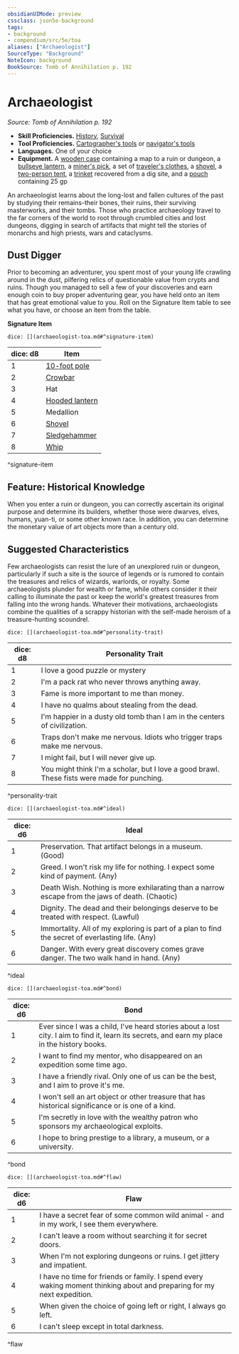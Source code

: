 ```yaml
---
obsidianUIMode: preview
cssclass: json5e-background
tags:
- background
- compendium/src/5e/toa
aliases: ["Archaeologist"]
SourceType: "Background"
NoteIcon: background
BookSource: Tomb of Annihilation p. 192
---
```

# Archaeologist
*Source: Tomb of Annihilation p. 192*  

- **Skill Proficiencies.** [History](/2-Mechanics/CLI/rules/skills.md#History), [Survival](/2-Mechanics/CLI/rules/skills.md#Survival)  
- **Tool Proficiencies.** [Cartographer's tools](/2-Mechanics/CLI/items/cartographers-tools.md) or [navigator's tools](/2-Mechanics/CLI/items/navigators-tools.md)  
- **Languages.** One of your choice  
- **Equipment.** A [wooden case](/2-Mechanics/CLI/items/map-or-scroll-case.md) containing a map to a ruin or dungeon, a [bullseye lantern](/2-Mechanics/CLI/items/bullseye-lantern.md), a [miner's pick](/2-Mechanics/CLI/items/miners-pick.md), a set of [traveler's clothes](/2-Mechanics/CLI/items/travelers-clothes.md), a [shovel](/2-Mechanics/CLI/items/shovel.md), a [two-person tent](/2-Mechanics/CLI/items/two-person-tent.md), a [trinket](/2-Mechanics/CLI/items/trinket.md) recovered from a dig site, and a [pouch](/2-Mechanics/CLI/items/pouch.md) containing 25 gp  

An archaeologist learns about the long-lost and fallen cultures of the past by studying their remains-their bones, their ruins, their surviving masterworks, and their tombs. Those who practice archaeology travel to the far corners of the world to root through crumbled cities and lost dungeons, digging in search of artifacts that might tell the stories of monarchs and high priests, wars and cataclysms.

## Dust Digger

Prior to becoming an adventurer, you spent most of your young life crawling around in the dust, pilfering relics of questionable value from crypts and ruins. Though you managed to sell a few of your discoveries and earn enough coin to buy proper adventuring gear, you have held onto an item that has great emotional value to you. Roll on the Signature Item table to see what you have, or choose an item from the table.

**Signature Item**

`dice: [](archaeologist-toa.md#^signature-item)`

| dice: d8 | Item |
|----------|------|
| 1 | [10-foot pole](/2-Mechanics/CLI/items/pole-10-foot.md) |
| 2 | [Crowbar](/2-Mechanics/CLI/items/crowbar.md) |
| 3 | Hat |
| 4 | [Hooded lantern](/2-Mechanics/CLI/items/hooded-lantern.md) |
| 5 | Medallion |
| 6 | [Shovel](/2-Mechanics/CLI/items/shovel.md) |
| 7 | [Sledgehammer](/2-Mechanics/CLI/items/sledgehammer.md) |
| 8 | [Whip](/2-Mechanics/CLI/items/whip.md) |
^signature-item

## Feature: Historical Knowledge

When you enter a ruin or dungeon, you can correctly ascertain its original purpose and determine its builders, whether those were dwarves, elves, humans, yuan-ti, or some other known race. In addition, you can determine the monetary value of art objects more than a century old.

## Suggested Characteristics

Few archaeologists can resist the lure of an unexplored ruin or dungeon, particularly if such a site is the source of legends or is rumored to contain the treasures and relics of wizards, warlords, or royalty. Some archaeologists plunder for wealth or fame, while others consider it their calling to illuminate the past or keep the world's greatest treasures from falling into the wrong hands. Whatever their motivations, archaeologists combine the qualities of a scrappy historian with the self-made heroism of a treasure-hunting scoundrel.

`dice: [](archaeologist-toa.md#^personality-trait)`

| dice: d8 | Personality Trait |
|----------|-------------------|
| 1 | I love a good puzzle or mystery |
| 2 | I'm a pack rat who never throws anything away. |
| 3 | Fame is more important to me than money. |
| 4 | I have no qualms about stealing from the dead. |
| 5 | I'm happier in a dusty old tomb than I am in the centers of civilization. |
| 6 | Traps don't make me nervous. Idiots who trigger traps make me nervous. |
| 7 | I might fail, but I will never give up. |
| 8 | You might think I'm a scholar, but I love a good brawl. These fists were made for punching. |
^personality-trait

`dice: [](archaeologist-toa.md#^ideal)`

| dice: d6 | Ideal |
|----------|-------|
| 1 | Preservation. That artifact belongs in a museum. (Good) |
| 2 | Greed. I won't risk my life for nothing. I expect some kind of payment. (Any) |
| 3 | Death Wish. Nothing is more exhilarating than a narrow escape from the jaws of death. (Chaotic) |
| 4 | Dignity. The dead and their belongings deserve to be treated with respect. (Lawful) |
| 5 | Immortality. All of my exploring is part of a plan to find the secret of everlasting life. (Any) |
| 6 | Danger. With every great discovery comes grave danger. The two walk hand in hand. (Any) |
^ideal

`dice: [](archaeologist-toa.md#^bond)`

| dice: d6 | Bond |
|----------|------|
| 1 | Ever since I was a child, I've heard stories about a lost city. I aim to find it, learn its secrets, and earn my place in the history books. |
| 2 | I want to find my mentor, who disappeared on an expedition some time ago. |
| 3 | I have a friendly rival. Only one of us can be the best, and I aim to prove it's me. |
| 4 | I won't sell an art object or other treasure that has historical significance or is one of a kind. |
| 5 | I'm secretly in love with the wealthy patron who sponsors my archaeological exploits. |
| 6 | I hope to bring prestige to a library, a museum, or a university. |
^bond

`dice: [](archaeologist-toa.md#^flaw)`

| dice: d6 | Flaw |
|----------|------|
| 1 | I have a secret fear of some common wild animal - and in my work, I see them everywhere. |
| 2 | I can't leave a room without searching it for secret doors. |
| 3 | When I'm not exploring dungeons or ruins. I get jittery and impatient. |
| 4 | I have no time for friends or family. I spend every waking moment thinking about and preparing for my next expedition. |
| 5 | When given the choice of going left or right, I always go left. |
| 6 | I can't sleep except in total darkness. |
^flaw